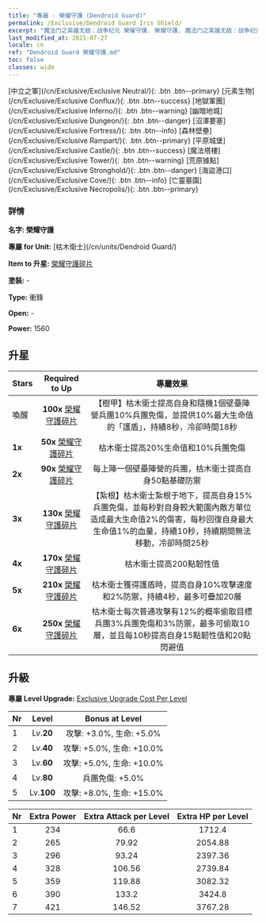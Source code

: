 ```yaml
---
title: "專屬 - 榮耀守護 (Dendroid Guard)"
permalink: /Exclusive/Dendroid Guard Iris Shield/
excerpt: "魔法门之英雄无敌：战争纪元 榮耀守護. 榮耀守護. 魔法门之英雄无敌：战争纪元 專屬 榮耀守護. 枯木衛士 專屬."
last_modified_at: 2021-07-27
locale: cn
ref: "Dendroid Guard 榮耀守護.md"
toc: false
classes: wide
---
```

 [中立之軍](/cn/Exclusive/Exclusive Neutral/){: .btn .btn--primary} [元素生物](/cn/Exclusive/Exclusive Conflux/){: .btn .btn--success} [地獄軍團](/cn/Exclusive/Exclusive Inferno/){: .btn .btn--warning} [幽暗地城](/cn/Exclusive/Exclusive Dungeon/){: .btn .btn--danger} [沼澤要塞](/cn/Exclusive/Exclusive Fortress/){: .btn .btn--info} [森林壁壘](/cn/Exclusive/Exclusive Rampart/){: .btn .btn--primary} [平原城堡](/cn/Exclusive/Exclusive Castle/){: .btn .btn--success} [魔法塔樓](/cn/Exclusive/Exclusive Tower/){: .btn .btn--warning} [荒原據點](/cn/Exclusive/Exclusive Stronghold/){: .btn .btn--danger} [海盜港口](/cn/Exclusive/Exclusive Cove/){: .btn .btn--info} [亡靈墓園](/cn/Exclusive/Exclusive Necropolis/){: .btn .btn--primary} 

### 詳情
 **名字: 榮耀守護** 

 **專屬 for Unit:** [枯木衛士](/cn/units/Dendroid Guard/) 

 **Item to 升星:** [榮耀守護碎片](/cn/Items/con_913/)

 **塗裝:** -

 **Type:** 衝鋒

 **Open:** -

 **Power:** 1560

## 升星

  |     Stars    |  Required to Up | 專屬效果 |
  |:-------------|:---------------:|:---------------:|
  |  喚醒  | **100x** [榮耀守護碎片](/cn/Items/con_913/) | 【樹甲】枯木衛士提高自身和隨機1個壁壘陣營兵團10%兵團免傷，並提供10%最大生命值的「護盾」，持續8秒，冷卻時間18秒 |
  | **1x** <i class="fas fa-star"/> | **50x** [榮耀守護碎片](/cn/Items/con_913/) | 枯木衛士提高20%生命值和10%兵團免傷 |
  | **2x** <i class="fas fa-star"/> | **90x** [榮耀守護碎片](/cn/Items/con_913/) | 每上陣一個壁壘陣營的兵團，枯木衛士提高自身50點基礎防禦 |
  | **3x** <i class="fas fa-star"/> | **130x** [榮耀守護碎片](/cn/Items/con_913/) | 【紮根】枯木衛士紮根于地下，提高自身15%兵團免傷，並每秒對自身較大範圍內敵方單位造成最大生命值2%的傷害，每秒回復自身最大生命值1%的血量，持續10秒，持續期間無法移動，冷卻時間25秒 |
  | **4x** <i class="fas fa-star"/> | **170x** [榮耀守護碎片](/cn/Items/con_913/) | 枯木衛士提高200點韌性值 |
  | **5x** <i class="fas fa-star"/> | **210x** [榮耀守護碎片](/cn/Items/con_913/) | 枯木衛士獲得護盾時，提高自身10%攻擊速度和2%防禦，持續4秒，最多可疊加20層 |
  | **6x** <i class="fas fa-star"/> | **250x** [榮耀守護碎片](/cn/Items/con_913/) | 枯木衛士每次普通攻擊有12%的概率偷取目標兵團3%兵團免傷和3%防禦，最多可偷取10層，並且每10秒提高自身15點韌性值和20點閃避值 |


## 升級
 **專屬 Level Upgrade:** [Exclusive Upgrade Cost Per Level](/Exclusive/ExclusiveUpgradeCostPerLevel/)

  |  Nr  |   Level  | Bonus at Level |
  |:-----|:--------:|:--------------:|
  | 1 | Lv.**20** | 攻擊: +3.0%, 生命: +5.0% |
  | 2 | Lv.**40** | 攻擊: +5.0%, 生命: +10.0% |
  | 3 | Lv.**60** | 攻擊: +5.0%, 生命: +10.0% |
  | 4 | Lv.**80** | 兵團免傷: +5.0% |
  | 5 | Lv.**100** | 攻擊: +8.0%, 生命: +15.0% |


  |  Nr  |  Extra Power | Extra Attack per Level | Extra HP per Level |
  |:-----|:--------:|:--------:|:--------:|
  | 1 | 234 | 66.6 | 1712.4 |
  | 2 | 265 | 79.92 | 2054.88 |
  | 3 | 296 | 93.24 | 2397.36 |
  | 4 | 328 | 106.56 | 2739.84 |
  | 5 | 359 | 119.88 | 3082.32 |
  | 6 | 390 | 133.2 | 3424.8 |
  | 7 | 421 | 146.52 | 3767.28 |


